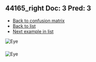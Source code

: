 ## 44165_right Doc: 3 Pred: 3
- [Back to confusion matrix](https://github.com/juliandewit/kaggle_retinopathy/blob/master/matrix.md)
- [Back to list](https://github.com/juliandewit/kaggle_retinopathy/blob/master/lists/33/list.md)
- [Next example in list](https://github.com/juliandewit/kaggle_retinopathy/blob/master/lists/33/44/44199_left.md)

![Eye](https://retinopaty.blob.core.windows.net/size1024/44165_right_3.jpeg)

### 

![Eye]()
